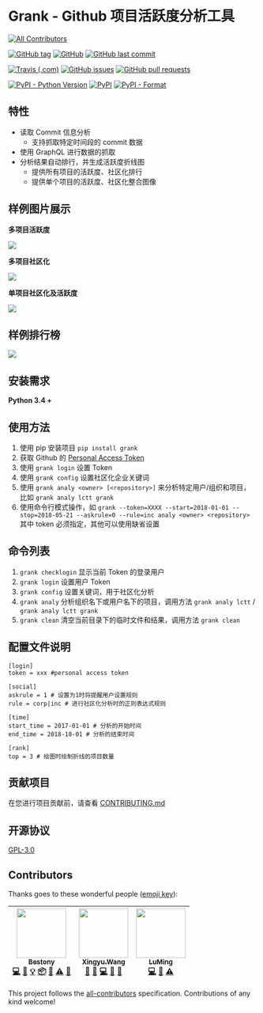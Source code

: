 # Grank -  Github 项目活跃度分析工具
[![All Contributors](https://img.shields.io/badge/all_contributors-3-orange.svg?style=flat-square)](#contributors)

[![GitHub tag](https://img.shields.io/github/tag/lctt/grank.svg?style=flat-square)](https://github.com/lctt/grank/) [![GitHub](https://img.shields.io/github/license/lctt/grank.svg?style=flat-square)](https://github.com/lctt/grank/) [![GitHub last commit](https://img.shields.io/github/last-commit/lctt/grank.svg?style=flat-square)](https://github.com/lctt/grank/)

[![Travis (.com)](https://img.shields.io/travis/com/LCTT/Grank.svg?style=flat-square)](https://travis-ci.com/LCTT/Grank)
[![GitHub issues](https://img.shields.io/github/issues/lctt/grank.svg?style=flat-square)](https://github.com/lctt/grank/)
[![GitHub pull requests](https://img.shields.io/github/issues-pr/lctt/grank.svg?style=flat-square)](https://github.com/lctt/grank/)


[![PyPI - Python Version](https://img.shields.io/pypi/pyversions/grank.svg?style=flat-square)](https://pypi.org/project/Grank/)
[![PyPI](https://img.shields.io/pypi/v/grank.svg?style=flat-square)](https://pypi.org/project/Grank/)
[![PyPI - Format](https://img.shields.io/pypi/format/grank.svg?style=flat-square)](https://pypi.org/project/Grank/)


## 特性

- 读取 Commit 信息分析
  - 支持抓取特定时间段的 commit 数据
- 使用 GraphQL 进行数据的抓取
- 分析结果自动排行，并生成活跃度折线图
  - 提供所有项目的活跃度、社区化排行
  - 提供单个项目的活跃度、社区化整合图像

## 样例图片展示

**多项目活跃度**

![](https://postimg.aliavv.com/newmbp/4g3wx.png)

**多项目社区化**

![](https://postimg.aliavv.com/newmbp/i5ni0.png)

**单项目社区化及活跃度**

![](https://postimg.aliavv.com/newmbp/wpoyf.png)

## 样例排行榜

![](https://postimg.aliavv.com/newmbp/emr57.jpg)

## 安装需求

**Python 3.4 +**

## 使用方法

1. 使用 pip 安装项目 `pip install grank`
2. 获取 Github 的 [Personal Access Token](https://github.com/settings/tokens)
3. 使用 `grank login` 设置 Token
4. 使用 `grank config` 设置社区化企业关键词
5. 使用 `grank analy <owner> [<repository>]` 来分析特定用户/组织和项目，比如 `grank analy lctt grank`
6. 使用命令行模式操作，如 `grank --token=XXXX --start=2018-01-01 --stop=2018-05-21 --askrule=0 --rule=inc analy <owner> <repository>` 其中 token 必须指定，其他可以使用缺省设置

## 命令列表

1. `grank checklogin` 显示当前 Token 的登录用户
2. `grank login` 设置用户 Token
3. `grank config` 设置关键词，用于社区化分析
4. `grank analy` 分析组织名下或用户名下的项目，调用方法 `grank analy lctt` / `grank analy lctt grank`
5. `grank clean` 清空当前目录下的临时文件和结果，调用方法 `grank clean`

## 配置文件说明

```
[login]
token = xxx #personal access token

[social]
askrule = 1 # 设置为1时将提醒用户设置规则
rule = corp|inc # 进行社区化分析时的正则表达式规则

[time]
start_time = 2017-01-01 # 分析的开始时间
end_time = 2018-10-01 # 分析的结束时间

[rank]
top = 3 # 绘图时绘制折线的项目数量
```

## 贡献项目

在您进行项目贡献前，请查看 [CONTRIBUTING.md](CONTRIBUTING.md)

## 开源协议

[GPL-3.0](LICENSE)

## Contributors

Thanks goes to these wonderful people ([emoji key](https://github.com/kentcdodds/all-contributors#emoji-key)):

<!-- ALL-CONTRIBUTORS-LIST:START - Do not remove or modify this section -->
<!-- prettier-ignore -->
| [<img src="https://avatars1.githubusercontent.com/u/13283837?v=4" width="100px;"/><br /><sub><b>Bestony</b></sub>](https://www.ixiqin.com/)<br />[💻](https://github.com/LCTT/Grank/commits?author=bestony "Code") [📖](https://github.com/LCTT/Grank/commits?author=bestony "Documentation") [💡](#example-bestony "Examples") [📦](#platform-bestony "Packaging/porting to new platform") [👀](#review-bestony "Reviewed Pull Requests") [⚠️](https://github.com/LCTT/Grank/commits?author=bestony "Tests") [🔧](#tool-bestony "Tools") | [<img src="https://avatars0.githubusercontent.com/u/128338?v=4" width="100px;"/><br /><sub><b>Xingyu.Wang</b></sub>](http://wxy.github.io/)<br />[💬](#question-wxy "Answering Questions") [🐛](https://github.com/LCTT/Grank/issues?q=author%3Awxy "Bug reports") [💻](https://github.com/LCTT/Grank/commits?author=wxy "Code") [👀](#review-wxy "Reviewed Pull Requests") [📢](#talk-wxy "Talks") | [<img src="https://avatars1.githubusercontent.com/u/23754818?v=4" width="100px;"/><br /><sub><b>LuMing</b></sub>](http://LuuMing.github.io)<br />[💻](https://github.com/LCTT/Grank/commits?author=LuuMing "Code") [📖](https://github.com/LCTT/Grank/commits?author=LuuMing "Documentation") [⚠️](https://github.com/LCTT/Grank/commits?author=LuuMing "Tests") |
| :---: | :---: | :---: |
<!-- ALL-CONTRIBUTORS-LIST:END -->

This project follows the [all-contributors](https://github.com/kentcdodds/all-contributors) specification. Contributions of any kind welcome!